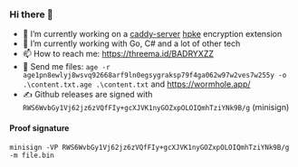 ### Hi there 👋

- 🔭 I’m currently working on a [caddy-server](https://github.com/caddyserver/caddy) [hpke](https://github.com/cfrg/draft-irtf-cfrg-hpke) encryption extension
- 🌱 I’m currently working with Go, C# and a lot of other tech
- 📫 How to reach me: https://threema.id/BADRYXZZ
- 💾 Send me files: `age -r age1pn8ewlyj8wsvq92668arf9ln0egsygraksp79f4ga062w97w2ves7w255y -o .\content.txt.age .\content.txt` and https://wormhole.app/
- ✍️ Github releases are signed with `RWS6WvbGy1Vj62jz6zVQfFIy+gcXJVK1nyGOZxpOLOIQmhTziYNk9B/g` (minisign)


#### Proof signature

```
minisign -VP RWS6WvbGy1Vj62jz6zVQfFIy+gcXJVK1nyGOZxpOLOIQmhTziYNk9B/g -m file.bin
```
